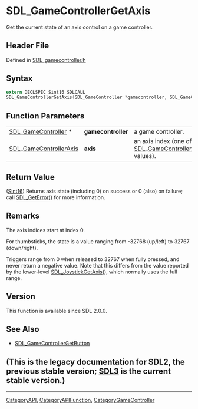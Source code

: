 # SDL_GameControllerGetAxis

Get the current state of an axis control on a game controller.

## Header File

Defined in [SDL_gamecontroller.h](https://github.com/libsdl-org/SDL/blob/SDL2/include/SDL_gamecontroller.h)

## Syntax

```c
extern DECLSPEC Sint16 SDLCALL
SDL_GameControllerGetAxis(SDL_GameController *gamecontroller, SDL_GameControllerAxis axis);
```

## Function Parameters

|                                                  |                    |                                                                                     |
| ------------------------------------------------ | ------------------ | ----------------------------------------------------------------------------------- |
| [SDL_GameController](SDL_GameController) *       | **gamecontroller** | a game controller.                                                                  |
| [SDL_GameControllerAxis](SDL_GameControllerAxis) | **axis**           | an axis index (one of the [SDL_GameControllerAxis](SDL_GameControllerAxis) values). |

## Return Value

([Sint16](Sint16)) Returns axis state (including 0) on success or 0 (also)
on failure; call [SDL_GetError](SDL_GetError)() for more information.

## Remarks

The axis indices start at index 0.

For thumbsticks, the state is a value ranging from -32768 (up/left) to
32767 (down/right).

Triggers range from 0 when released to 32767 when fully pressed, and never
return a negative value. Note that this differs from the value reported by
the lower-level [SDL_JoystickGetAxis](SDL_JoystickGetAxis)(), which
normally uses the full range.

## Version

This function is available since SDL 2.0.0.

## See Also

- [SDL_GameControllerGetButton](SDL_GameControllerGetButton)


## (This is the legacy documentation for SDL2, the previous stable version; [SDL3](https://wiki.libsdl.org/SDL3/) is the current stable version.)



----
[CategoryAPI](CategoryAPI), [CategoryAPIFunction](CategoryAPIFunction), [CategoryGameController](CategoryGameController)

